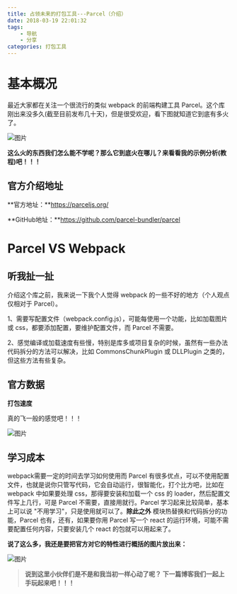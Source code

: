 ```yaml
---
title: 占领未来的打包工具---Parcel（介绍）
date: 2018-03-19 22:01:32
tags:
    - 导航
    - 分享
categories: 打包工具
---
```

# 基本概况

最近大家都在关注一个很流行的类似 webpack 的前端构建工具 Parcel。这个库刚出来没多久(截至目前发布几十天)，但是很受欢迎，看下图就知道它到底有多火了。

![图片](/images/picblog/parcel1.png)

**这么火的东西我们怎么能不学呢？那么它到底火在哪儿？来看看我的示例分析(教程)吧！！！**

## 官方介绍地址

**官方地址：**https://parceljs.org/

**GitHub地址：**https://github.com/parcel-bundler/parcel

# Parcel VS Webpack

## 听我扯一扯

介绍这个库之前，我来说一下我个人觉得 webpack 的一些不好的地方（个人观点仅相对于 Parcel）。
 
  1、需要写配置文件（webpack.config.js），可能每使用一个功能，比如加载图片或 css，都要添加配置，要维护配置文件，而 Parcel 不需要。

  2、感觉编译或加载速度有些慢，特别是库多或项目复杂的时候，虽然有一些办法代码拆分的方法可以解决，比如 CommonsChunkPlugin 或 DLLPlugin 之类的，但这些方法有些复杂。

## 官方数据

  **打包速度**
  
  真的飞一般的感觉吧！！！

  ![图片](/images/picblog/parcel2.png)

## 学习成本

 webpack需要一定的时间去学习如何使用而 Parcel 有很多优点，可以不使用配置文件，也就是说你只管写代码，它会自动运行，很智能化，打个比方吧，比如在 webpack 中如果要处理 css，那得要安装和加载一个 css 的 loader，然后配置文件写上几行，可是 Parcel 不需要，直接用就行。Parcel 学习起来比较简单，基本上可以说 "不用学习"，只是使用就可以了。**除此之外** 模块热替换和代码拆分的功能，Parcel 也有，还有，如果要你用 Parcel 写一个 react 的运行环境，可能不需要配置任何内容，只要安装几个 react 的包就可以用起来了。

**说了这么多，我还是要把官方对它的特性进行概括的图片放出来：**

![图片](/images/picblog/parcel3.png)

>**说到这里小伙伴们是不是和我当初一样心动了呢？  下一篇博客我们一起上手玩起来吧！！！**









